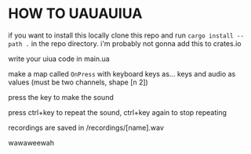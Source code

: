 # HOW TO UAUAUIUA

if you want to install this locally clone this repo and run `cargo install --path .` in the repo directory. i'm probably not gonna add this to crates.io

write your uiua code in main.ua

make a map called `OnPress` with keyboard keys as... keys and audio as values (must be two channels, shape [n 2])

press the key to make the sound

press ctrl+key to repeat the sound, ctrl+key again to stop repeating

recordings are saved in /recordings/[name].wav

wawaweewah
